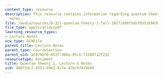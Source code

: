 ```yaml
---
content_type: resource
description: This resource contains information regarding quantum theory I, lecture
  notes.
file: /media/courses/8-321-quantum-theory-i-fall-2017/d08f5dcf8551694381fe47bc9787bb49_MIT8_321F17_lec1.pdf
file_type: application/pdf
learning_resource_types:
- Lecture Notes
ocw_type: OCWFile
parent_title: Lecture Notes
parent_type: CourseSection
parent_uid: ac879bf0-0537-086a-85cb-71588f12f232
resourcetype: Document
title: Quantum Theory I, Lecture 1 Notes
uid: d08f5dcf-8551-6943-81fe-47bc9787bb49
---
```

